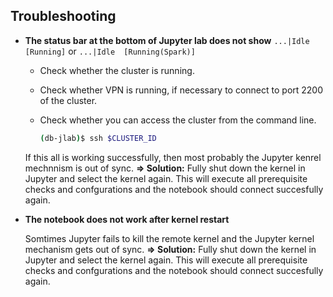 ## Troubleshooting

- **The status bar at the bottom of Jupyter lab does not show** `...|Idle  [Running]` or `...|Idle  [Running(Spark)]`

    - Check whether the cluster is running.
    - Check whether VPN is running, if necessary to connect to port 2200 of the cluster.
    - Check whether you can access the cluster from the command line.

        ```bash
        (db-jlab)$ ssh $CLUSTER_ID
        ```

    If this all is working successfully, then most probably the Jupyter kenrel mechnnism is out of sync. 
    **=> Solution:** Fully shut down the kernel in Jupyter and select the kernel again. This will execute all prerequisite checks and confgurations and the notebook should connect succesfully again.

- **The notebook does not work after kernel restart**

    Somtimes Jupyter fails to kill the remote kernel and the Jupyter kernel mechanism gets out of sync. 
    **=> Solution:** Fully shut down the kernel in Jupyter and select the kernel again. This will execute all prerequisite checks and confgurations and the notebook should connect succesfully again.

